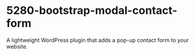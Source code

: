 # 5280-bootstrap-modal-contact-form
A lightweight WordPress plugin that adds a pop-up contact form to your website. 
